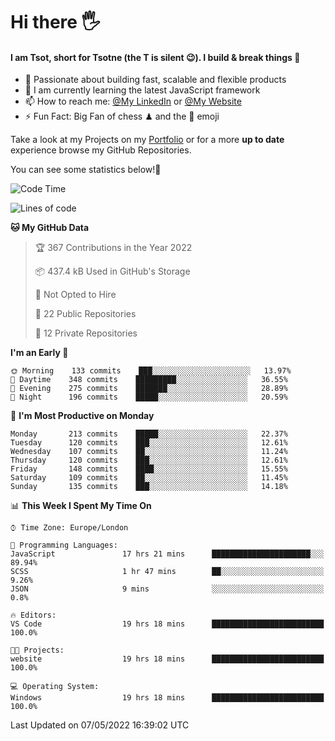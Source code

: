 # Hi there :raised_hand_with_fingers_splayed:
#### I am Tsot, short for Tsotne (the T is silent :wink:). I build & break things :space_invader:
- :telescope: Passionate about building fast, scalable and flexible products
- :seedling: I am currently learning the latest JavaScript framework 
- :mailbox: How to reach me: [@My LinkedIn](https://www.linkedin.com/in/tsotne-gvadzabia/) or [@My Website](https://tsotne.co.uk/contact)
- :zap: Fun Fact: Big Fan of chess ♟ and the 👾 emoji

Take a look at my Projects on my [Portfolio](https://tsotne.co.uk/) or for a more **up to date** experience browse my GitHub Repositories.

You can see some statistics below!:space_invader:
<!--START_SECTION:waka-->
![Code Time](http://img.shields.io/badge/Code%20Time-718%20hrs%205%20mins-blue)

![Lines of code](https://img.shields.io/badge/From%20Hello%20World%20I%27ve%20Written-2%20Million%20lines%20of%20code-blue)

**🐱 My GitHub Data** 

> 🏆 367 Contributions in the Year 2022
 > 
> 📦 437.4 kB Used in GitHub's Storage 
 > 
> 🚫 Not Opted to Hire
 > 
> 📜 22 Public Repositories 
 > 
> 🔑 12 Private Repositories  
 > 
**I'm an Early 🐤** 

```text
🌞 Morning    133 commits    ███░░░░░░░░░░░░░░░░░░░░░░   13.97% 
🌆 Daytime    348 commits    █████████░░░░░░░░░░░░░░░░   36.55% 
🌃 Evening    275 commits    ███████░░░░░░░░░░░░░░░░░░   28.89% 
🌙 Night      196 commits    █████░░░░░░░░░░░░░░░░░░░░   20.59%

```
📅 **I'm Most Productive on Monday** 

```text
Monday       213 commits    █████░░░░░░░░░░░░░░░░░░░░   22.37% 
Tuesday      120 commits    ███░░░░░░░░░░░░░░░░░░░░░░   12.61% 
Wednesday    107 commits    ██░░░░░░░░░░░░░░░░░░░░░░░   11.24% 
Thursday     120 commits    ███░░░░░░░░░░░░░░░░░░░░░░   12.61% 
Friday       148 commits    ████░░░░░░░░░░░░░░░░░░░░░   15.55% 
Saturday     109 commits    ██░░░░░░░░░░░░░░░░░░░░░░░   11.45% 
Sunday       135 commits    ███░░░░░░░░░░░░░░░░░░░░░░   14.18%

```


📊 **This Week I Spent My Time On** 

```text
⌚︎ Time Zone: Europe/London

💬 Programming Languages: 
JavaScript               17 hrs 21 mins      ██████████████████████░░░   89.94% 
SCSS                     1 hr 47 mins        ██░░░░░░░░░░░░░░░░░░░░░░░   9.26% 
JSON                     9 mins              ░░░░░░░░░░░░░░░░░░░░░░░░░   0.8%

🔥 Editors: 
VS Code                  19 hrs 18 mins      █████████████████████████   100.0%

🐱‍💻 Projects: 
website                  19 hrs 18 mins      █████████████████████████   100.0%

💻 Operating System: 
Windows                  19 hrs 18 mins      █████████████████████████   100.0%

```


 Last Updated on 07/05/2022 16:39:02 UTC
<!--END_SECTION:waka-->
